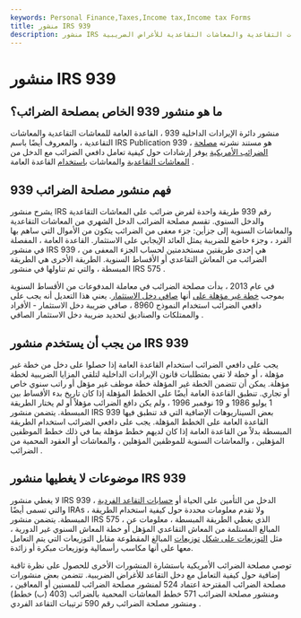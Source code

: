```yaml
---
keywords: Personal Finance,Taxes,Income tax,Income tax Forms
title: منشور IRS 939
description: منشور IRS رقم 939 هو مستند أصدرته دائرة الإيرادات الداخلية يخبر دافعي الضرائب عن كيفية التعامل مع المعاشات التقاعدية والمعاشات التقاعدية للأغراض الضريبية.
---
```


# منشور IRS 939
## ما هو منشور 939 الخاص بمصلحة الضرائب؟

منشور دائرة الإيرادات الداخلية 939 ، القاعدة العامة للمعاشات التقاعدية والمعاشات التقاعدية ، والمعروف أيضًا باسم IRS Publication 939 ، هو مستند نشرته [مصلحة الضرائب الأمريكية](/irs) يوفر إرشادات حول كيفية تعامل دافعي الضرائب مع الدخل من [المعاشات التقاعدية](/pensionplan) والمعاشات [باستخدام](/annuity) القاعدة العامة .

## فهم منشور مصلحة الضرائب 939

يشرح منشور IRS رقم 939 طريقة واحدة لفرض ضرائب على المعاشات التقاعدية والدخل السنوي. تقسم مصلحة الضرائب الدخل الشهري من المعاشات التقاعدية والمعاشات السنوية إلى جزأين: جزء معفى من الضرائب يتكون من الأموال التي ساهم بها الفرد ، وجزء خاضع للضريبة يمثل العائد الإيجابي على الاستثمار. القاعدة العامة ، المفصلة في منشور IRS 939 ، هي إحدى طريقتين مستخدمتين لحساب الجزء المعفى من الضرائب من المعاش التقاعدي أو الأقساط السنوية. الطريقة الأخرى هي الطريقة المبسطة ، والتي تم تناولها في منشور IRS 575 .

في عام 2013 ، بدأت مصلحة الضرائب في معاملة المدفوعات من الأقساط السنوية بموجب [خطة غير مؤهلة على](/non-qualified-plan) أنها [صافي دخل الاستثمار](/netinvestmentincome). يعني هذا التعديل أنه يجب على دافعي الضرائب استخدام النموذج 8960 ، صافي ضريبة دخل الاستثمار - الأفراد والممتلكات والصناديق لتحديد ضريبة دخل الاستثمار الصافي .

## من يجب أن يستخدم منشور IRS 939

يجب على دافعي الضرائب استخدام القاعدة العامة إذا حصلوا على دخل من خطة غير مؤهلة ، أو خطة لا تفي بمتطلبات قانون الإيرادات الداخلية لتلقي المزايا الضريبية لخطة مؤهلة. يمكن أن تتضمن الخطة غير المؤهلة خطة موظف غير مؤهل أو راتب سنوي خاص أو تجاري. تنطبق القاعدة العامة أيضًا على الخطط المؤهلة إذا كان تاريخ بدء الأقساط بين 1 يوليو 1986 و 19 نوفمبر 1996 ، ولم يكن دافع الضرائب مؤهلاً أو لم يختار الطريقة المبسطة. يتضمن منشور IRS 939 بعض السيناريوهات الإضافية التي قد تنطبق فيها القاعدة العامة على الخطط المؤهلة. يجب على دافعي الضرائب استخدام الطريقة المبسطة بدلاً من القاعدة العامة إذا كان لديهم خطط مؤهلة بما في ذلك خطط الموظفين المؤهلين ، والمعاشات السنوية للموظفين المؤهلين ، والمعاشات أو العقود المحمية من الضرائب .

## موضوعات لا يغطيها منشور IRS 939

لا يغطي منشور IRS 939 الدخل من التأمين على الحياة أو [حسابات التقاعد الفردية](/ira) ، والتي تسمى أيضًا IRAs ، ولا تقدم معلومات محددة حول كيفية استخدام الطريقة المبسطة. يتضمن منشور IRS 575 ، الذي يغطي الطريقة المبسطة ، معلومات عن المبالغ المستلمة من المعاش التقاعدي المؤهل أو خطة المعاش السنوي غير الدورية ، مثل [التوزيعات على شكل](/rollover) [توزيعات](/rollover) المبالغ المقطوعة مقابل التوزيعات التي يتم التعامل معها على أنها مكاسب رأسمالية وتوزيعات مبكرة أو زائدة.

توصي مصلحة الضرائب الأمريكية باستشارة المنشورات الأخرى للحصول على نظرة ثاقبة إضافية حول كيفية التعامل مع دخل التقاعد للأغراض الضريبية. تتضمن بعض منشورات مصلحة الضرائب المقترحة اعتماد 524 لمنشور مصلحة الضرائب للمسنين أو المعاقين ، ومنشور مصلحة الضرائب 571 خطط المعاشات المحمية بالضرائب (403 (ب) خطط) ومنشور مصلحة الضرائب رقم 590 ترتيبات التقاعد الفردي .

